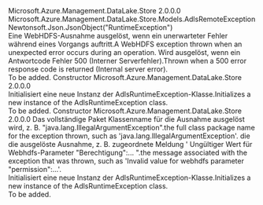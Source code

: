 <Type Name="AdlsRuntimeException" FullName="Microsoft.Azure.Management.DataLake.Store.Models.AdlsRuntimeException">
  <TypeSignature Language="C#" Value="public class AdlsRuntimeException : Microsoft.Azure.Management.DataLake.Store.Models.AdlsRemoteException" />
  <TypeSignature Language="ILAsm" Value=".class public auto ansi beforefieldinit AdlsRuntimeException extends Microsoft.Azure.Management.DataLake.Store.Models.AdlsRemoteException" />
  <TypeSignature Language="DocId" Value="T:Microsoft.Azure.Management.DataLake.Store.Models.AdlsRuntimeException" />
  <TypeSignature Language="VB.NET" Value="Public Class AdlsRuntimeException&#xA;Inherits AdlsRemoteException" />
  <TypeSignature Language="F#" Value="type AdlsRuntimeException = class&#xA;    inherit AdlsRemoteException" />
  <AssemblyInfo>
    <AssemblyName>Microsoft.Azure.Management.DataLake.Store</AssemblyName>
    <AssemblyVersion>2.0.0.0</AssemblyVersion>
  </AssemblyInfo>
  <Base>
    <BaseTypeName>Microsoft.Azure.Management.DataLake.Store.Models.AdlsRemoteException</BaseTypeName>
  </Base>
  <Interfaces />
  <Attributes>
    <Attribute>
      <AttributeName>Newtonsoft.Json.JsonObject("RuntimeException")</AttributeName>
    </Attribute>
  </Attributes>
  <Docs>
    <summary>
            <span data-ttu-id="a4f2d-101">Eine WebHDFS-Ausnahme ausgelöst, wenn ein unerwarteter Fehler während eines Vorgangs auftritt.</span><span class="sxs-lookup"><span data-stu-id="a4f2d-101">A WebHDFS exception thrown when an unexpected error occurs during an operation.</span></span> <span data-ttu-id="a4f2d-102">Wird ausgelöst, wenn ein Antwortcode Fehler 500 (Interner Serverfehler).</span><span class="sxs-lookup"><span data-stu-id="a4f2d-102">Thrown when a 500 error response code is returned (Internal server error).</span></span>
            </summary>
    <remarks>To be added.</remarks>
  </Docs>
  <Members>
    <Member MemberName=".ctor">
      <MemberSignature Language="C#" Value="public AdlsRuntimeException ();" />
      <MemberSignature Language="ILAsm" Value=".method public hidebysig specialname rtspecialname instance void .ctor() cil managed" />
      <MemberSignature Language="DocId" Value="M:Microsoft.Azure.Management.DataLake.Store.Models.AdlsRuntimeException.#ctor" />
      <MemberSignature Language="VB.NET" Value="Public Sub New ()" />
      <MemberType>Constructor</MemberType>
      <AssemblyInfo>
        <AssemblyName>Microsoft.Azure.Management.DataLake.Store</AssemblyName>
        <AssemblyVersion>2.0.0.0</AssemblyVersion>
      </AssemblyInfo>
      <Parameters />
      <Docs>
        <summary>
            <span data-ttu-id="a4f2d-103">Initialisiert eine neue Instanz der AdlsRuntimeException-Klasse.</span><span class="sxs-lookup"><span data-stu-id="a4f2d-103">Initializes a new instance of the AdlsRuntimeException class.</span></span>
            </summary>
        <remarks>To be added.</remarks>
      </Docs>
    </Member>
    <Member MemberName=".ctor">
      <MemberSignature Language="C#" Value="public AdlsRuntimeException (string javaClassName = null, string message = null);" />
      <MemberSignature Language="ILAsm" Value=".method public hidebysig specialname rtspecialname instance void .ctor(string javaClassName, string message) cil managed" />
      <MemberSignature Language="DocId" Value="M:Microsoft.Azure.Management.DataLake.Store.Models.AdlsRuntimeException.#ctor(System.String,System.String)" />
      <MemberSignature Language="VB.NET" Value="Public Sub New (Optional javaClassName As String = null, Optional message As String = null)" />
      <MemberSignature Language="F#" Value="new Microsoft.Azure.Management.DataLake.Store.Models.AdlsRuntimeException : string * string -&gt; Microsoft.Azure.Management.DataLake.Store.Models.AdlsRuntimeException" Usage="new Microsoft.Azure.Management.DataLake.Store.Models.AdlsRuntimeException (javaClassName, message)" />
      <MemberType>Constructor</MemberType>
      <AssemblyInfo>
        <AssemblyName>Microsoft.Azure.Management.DataLake.Store</AssemblyName>
        <AssemblyVersion>2.0.0.0</AssemblyVersion>
      </AssemblyInfo>
      <Parameters>
        <Parameter Name="javaClassName" Type="System.String" />
        <Parameter Name="message" Type="System.String" />
      </Parameters>
      <Docs>
        <param name="javaClassName"><span data-ttu-id="a4f2d-104">Das vollständige Paket Klassenname für die Ausnahme ausgelöst wird, z. B. "java.lang.IllegalArgumentException".</span><span class="sxs-lookup"><span data-stu-id="a4f2d-104">the full class package name for the exception thrown, such as 'java.lang.IllegalArgumentException'.</span></span></param>
        <param name="message"><span data-ttu-id="a4f2d-105">die die ausgelöste Ausnahme, z. B. zugeordnete Meldung ' Ungültiger Wert für Webhdfs-Parameter "Berechtigung":... ".</span><span class="sxs-lookup"><span data-stu-id="a4f2d-105">the message associated with the exception that was thrown, such as 'Invalid value for webhdfs parameter "permission":...'.</span></span></param>
        <summary>
            <span data-ttu-id="a4f2d-106">Initialisiert eine neue Instanz der AdlsRuntimeException-Klasse.</span><span class="sxs-lookup"><span data-stu-id="a4f2d-106">Initializes a new instance of the AdlsRuntimeException class.</span></span>
            </summary>
        <remarks>To be added.</remarks>
      </Docs>
    </Member>
  </Members>
</Type>